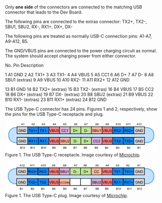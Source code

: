 
Only **one side** of the connectors are connected to the matching USB connector that leads to the Dev Board.

The following pins are connected to the extras connector: TX2+, TX2-, SBU1, SBU2, RX-, RX1+, DX+, DX-

The following pins are treated as normally USB-C connection pins: A1-A7, A9-A12, B5.

The GND/VBUS pins are connected to the power charging circuit as normal. The system should accept
charging power from either connector.

No.  Pin   Description

1	 A1	   GND
2	 A2	   TX1+
3	 A3	   TX1-
4	 A4	   VBUS
5	 A5	   CC1
6	 A6	   D+
7	 A7	   D-
8	 A8	   SBU1 (extras)
9	 A9	   VBUS
10	 A10   RX2-
11	 A11   RX2+
12	 A12   GND

13	 B1	   GND
14	 B2	   TX2+ (extras)
15	 B3	   TX2- (extras)
16	 B4	   VBUS
17	 B5	   CC2
18	 B6	   DX+ (extras)
19	 B7	   DX- (extras)
20	 B8	   SBU2 (extras)
21	 B9	   VBUS
22	 B10   RX1- (extras)
23	 B11   RX1+ (extras)
24	 B12   GND


The USB Type-C connector has 24 pins. Figures 1 and 2, respectively, show the pins for the USB Type-C receptacle and plug.

![USB-C Receptacle](./datasheets/USB/Fig1m11292018.png)
Figure 1. The USB Type-C receptacle. Image courtesy of [Microchip](http://ww1.microchip.com/downloads/en/appnotes/00001953a.pdf).

![USB-C Plug](./datasheets/USB/Fig2m11292018.png)
Figure 1. The USB Type-C plug. Image courtesy of [Microchip](http://ww1.microchip.com/downloads/en/appnotes/00001953a.pdf).
